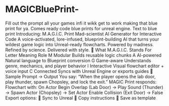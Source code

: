 # MAGICBluePrint-
Fill out the prompt all your games infi it wikk get to work making that blue print for ya. Comes ready code blue prints for unreal engine. Text to blue print
Introducing: M.A.G.I.C. Print
Mad-scientist AI Generator for Interactive Code
A voice-activated, lore-infused, blueprint-building AI that turns your wildest game logic into Unreal-ready flowcharts. Powered by madness. Refined by science. Delivered with style.
🧠 What M.A.G.I.C. Stands For
Letter	Meaning	Role
M	Modular	Builds reusable logic chunks
A	AI-powered	Natural language to Blueprint conversion
G	Game-aware	Understands genre, mechanics, and player behavior
I	Interactive	Visual flowchart editor + voice input
C	Connected	Syncs with Unreal Engine or exports guides
🧪
Sample Prompt → Output
You say: “When the player opens the lab door, play thunder, spawn Chopsley, and lock the exit.”
MAGIC Print responds:
Flowchart with:
On Actor Begin Overlap (Lab Door)
→ Play Sound (Thunder)
→ Spawn Actor (Chopsley)
→ Set Actor Enable Collision (Exit Door) → False
Export options:
🔄 Sync to Unreal
📜 Copy instructions
🎨 Save as template

